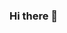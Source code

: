 ### Hi there 👋

<!--
**siddchauhan77/siddchauhan77** is a ✨ _special_ ✨ repository because its `README.md` (this file) appears on your GitHub profile.


- 🔭 I’m currently working on building my digital garden and finishign my MS program.
- 🌱 I’m currently learning blockchain, Fin-Tech, stochastic optimization and structures and Time series models
- 👯 I’m looking to collaborate on Notion, Roam Research projects.
- 🤔 I’m looking for help with understanding web development and creating projects.
- 💬 Ask me about my Weekly newsletter called [Telegraph Tales](https://www.getrevue.co/profile/siddhant-chauhan), [Podcast](https://anchor.fm/pure-entropy)
- 📫 How to reach me: 
  
    [Twitter](https://twitter.com/Sidd_z_chauhan)
    [My Website](https://www.siddhantchauhan.com/)
- ⚡ Fun fact: I am a freelance photographer and videographer focusing on portraits, events and lifestyle concepts








